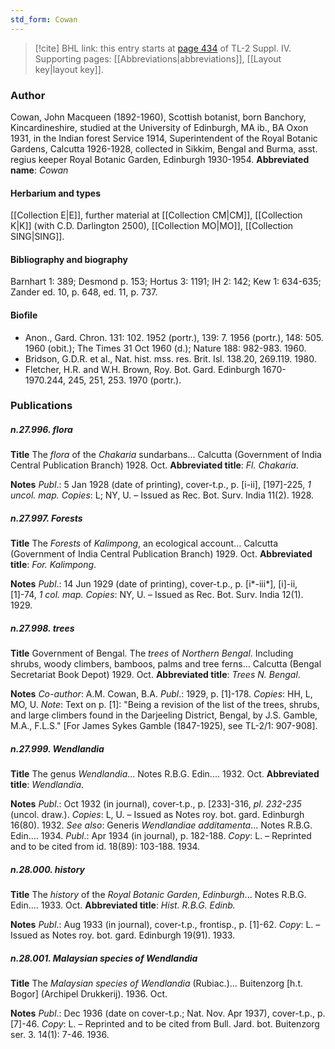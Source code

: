 ```yaml
---
std_form: Cowan
---
```


> [!cite] BHL link: this entry starts at [page 434](https://www.biodiversitylibrary.org/page/33266111) of TL-2 Suppl. IV.
> Supporting pages: [[Abbreviations|abbreviations]], [[Layout key|layout key]].

### Author

Cowan, John Macqueen (1892-1960), Scottish botanist, born Banchory, Kincardineshire, studied at the University of Edinburgh, MA ib., BA Oxon 1931, in the Indian forest Service 1914, Superintendent of the Royal Botanic Gardens, Calcutta 1926-1928, collected in Sikkim, Bengal and Burma, asst. regius keeper Royal Botanic Garden, Edinburgh 1930-1954. 
**Abbreviated name**: *Cowan*

#### Herbarium and types

[[Collection E|E]], further material at [[Collection CM|CM]], [[Collection K|K]] (with C.D. Darlington 2500), [[Collection MO|MO]], [[Collection SING|SING]].

#### Bibliography and biography

Barnhart 1: 389; Desmond p. 153; Hortus 3: 1191; IH 2: 142; Kew 1: 634-635; Zander ed. 10, p. 648, ed. 11, p. 737.

#### Biofile

- Anon., Gard. Chron. 131: 102. 1952 (portr.), 139: 7. 1956 (portr.), 148: 505. 1960 (obit.); The Times 31 Oct 1960 (d.); Nature 188: 982-983. 1960.
- Bridson, G.D.R. et al., Nat. hist. mss. res. Brit. Isl. 138.20, 269.119. 1980.
- Fletcher, H.R. and W.H. Brown, Roy. Bot. Gard. Edinburgh 1670-1970.244, 245, 251, 253. 1970 (portr.).

### Publications

##### n.27.996. flora

**Title**
The *flora* of the *Chakaria* sundarbans... Calcutta (Government of India Central Publication Branch) 1928. Oct.
**Abbreviated title**: *Fl. Chakaria*.

**Notes**
*Publ*.: 5 Jan 1928 (date of printing), cover-t.p., p. \[i-ii\], \[197\]-225, *1 uncol. map. Copies*: L; NY, U. – Issued as Rec. Bot. Surv. India 11(2). 1928.

##### n.27.997. Forests

**Title**
The *Forests* of *Kalimpong*, an ecological account... Calcutta (Government of India Central Publication Branch) 1929. Oct.
**Abbreviated title**: *For. Kalimpong*.

**Notes**
*Publ*.: 14 Jun 1929 (date of printing), cover-t.p., p. \[i\*-iii\*\], \[i\]-ii, \[1\]-74, *1 col. map. Copies*: NY, U. – Issued as Rec. Bot. Surv. India 12(1). 1929.

##### n.27.998. trees

**Title**
Government of Bengal. The *trees* of *Northern Bengal*. Including shrubs, woody climbers, bamboos, palms and tree ferns... Calcutta (Bengal Secretariat Book Depot) 1929. Oct.
**Abbreviated title**: *Trees N. Bengal*.

**Notes**
*Co-author*: A.M. Cowan, B.A.
*Publ*.: 1929, p. \[1\]-178. *Copies*: HH, L, MO, U.
*Note*: Text on p. \[1\]: "Being a revision of the list of the trees, shrubs, and large climbers found in the Darjeeling District, Bengal, by J.S. Gamble, M.A., F.L.S." \[For James Sykes Gamble (1847-1925), see TL-2/1: 907-908\].

##### n.27.999. Wendlandia

**Title**
The genus *Wendlandia*... Notes R.B.G. Edin.... 1932. Oct.
**Abbreviated title**: *Wendlandia*.

**Notes**
*Publ*.: Oct 1932 (in journal), cover-t.p., p. \[233\]-316, *pl. 232-235* (uncol. draw.). *Copies*: L, U. – Issued as Notes roy. bot. gard. Edinburgh 16(80). 1932.
*See also*: Generis *Wendlandiae additamenta*... Notes R.B.G. Edin.... 1934. *Publ*.: Apr 1934 (in journal), p. 182-188. *Copy*: L. – Reprinted and to be cited from id. 18(89): 103-188. 1934.

##### n.28.000. history

**Title**
The *history* of the *Royal Botanic Garden*, *Edinburgh*... Notes R.B.G. Edin.... 1933. Oct.
**Abbreviated title**: *Hist. R.B.G. Edinb.*

**Notes**
*Publ*.: Aug 1933 (in journal), cover-t.p., frontisp., p. \[1\]-62. *Copy*: L. – Issued as Notes roy. bot. gard. Edinburgh 19(91). 1933.

##### n.28.001. Malaysian species of Wendlandia

**Title**
The *Malaysian species of Wendlandia* (Rubiac.)... Buitenzorg \[h.t. Bogor\] (Archipel Drukkerij). 1936. Oct.

**Notes**
*Publ*.: Dec 1936 (date on cover-t.p.; Nat. Nov. Apr 1937), cover-t.p., p. \[7\]-46. *Copy*: L. – Reprinted and to be cited from Bull. Jard. bot. Buitenzorg ser. 3. 14(1): 7-46. 1936.

